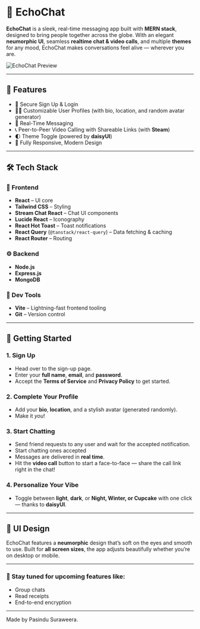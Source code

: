 # 💬 EchoChat

**EchoChat** is a sleek, real-time messaging app built with **MERN stack**, designed to bring people together across the globe. With an elegant **neumorphic UI**, seamless **realtime chat & video calls**, and multiple **themes** for any mood, EchoChat makes conversations feel alive — wherever you are.

![EchoChat Preview](https://drive.google.com/uc?export=view&id=16jdsy1IelRRYnojXRTYLAXgbQVtrNvFM)


---

## 🚀 Features

- 🔐 Secure Sign Up & Login
- 🧑‍🎨 Customizable User Profiles (with bio, location, and random avatar generator)
- 💬 Real-Time Messaging
- 📞 Peer-to-Peer Video Calling with Shareable Links (with **Steam**)
- 🌓 Theme Toggle (powered by **daisyUI**)
- 📱 Fully Responsive, Modern Design

---

## 🛠️ Tech Stack

### 🌟 Frontend
- **React** – UI core
- **Tailwind CSS** – Styling
- **Stream Chat React** – Chat UI components
- **Lucide React** – Iconography
- **React Hot Toast** – Toast notifications
- **React Query** (`@tanstack/react-query`) – Data fetching & caching
- **React Router** – Routing

### ⚙️ Backend
- **Node.js**
- **Express.js**
- **MongoDB**

### 🧪 Dev Tools
- **Vite** – Lightning-fast frontend tooling
- **Git** – Version control

---

## 🧭 Getting Started

### 1. Sign Up
- Head over to the sign-up page.
- Enter your **full name**, **email**, and **password**.
- Accept the **Terms of Service** and **Privacy Policy** to get started.

### 2. Complete Your Profile
- Add your **bio**, **location**, and a stylish avatar (generated randomly).
- Make it *you*!

### 3. Start Chatting
- Send friend requests to any user and wait for the accepted notification.
- Start chatting ones accepted
- Messages are delivered in **real time**.
- Hit the **video call** button to start a face-to-face — share the call link right in the chat!

### 4. Personalize Your Vibe
- Toggle between **light**, **dark**, or **Night, Winter, or Cupcake** with one click — thanks to **daisyUI**.

---

## 🎨 UI Design

EchoChat features a **neumorphic** design that’s soft on the eyes and smooth to use. Built for **all screen sizes**, the app adjusts beautifully whether you’re on desktop or mobile.

---

### 🔗 Stay tuned for upcoming features like:
- Group chats
- Read receipts
- End-to-end encryption

---

Made by Pasindu Suraweera.
